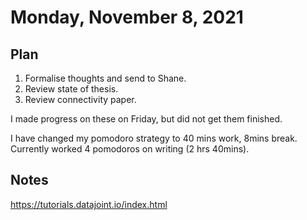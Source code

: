 # Monday, November 8, 2021

## Plan

1. Formalise thoughts and send to Shane.
2. Review state of thesis.
3. Review connectivity paper.

I made progress on these on Friday, but did not get them finished.

I have changed my pomodoro strategy to 40 mins work, 8mins break.
Currently worked 4 pomodoros on writing (2 hrs 40mins).

## Notes

https://tutorials.datajoint.io/index.html